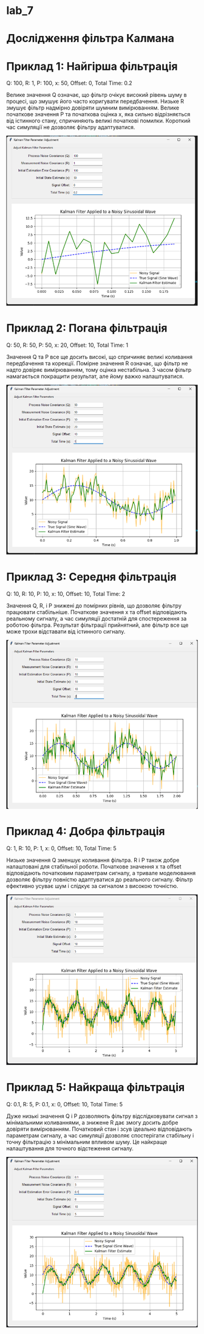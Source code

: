# lab_7
# Дослідження фільтра Калмана

# Приклад 1: Найгірша фільтрація

Q: 100, R: 1, P: 100, x: 50, Offset: 0, Total Time: 0.2

Велике значення Q означає, що фільтр очікує високий рівень шуму в процесі, що змушує його часто коригувати передбачення. Низьке R змушує фільтр надмірно довіряти шумним вимірюванням. Велике початкове значення P та початкова оцінка x, яка сильно відрізняється від істинного стану, спричиняють великі початкові помилки. Короткий час симуляції не дозволяє фільтру адаптуватися.

![Image alt](screenshots/1.png)

# Приклад 2: Погана фільтрація

Q: 50, R: 50, P: 50, x: 20, Offset: 10, Total Time: 1

Значення Q та P все ще досить високі, що спричиняє великі коливання передбачення та корекції. Помірне значення R означає, що фільтр не надто довіряє вимірюванням, тому оцінка нестабільна. З часом фільтр намагається покращити результат, але йому важко налаштуватися.

![Image alt](screenshots/2.png)

# Приклад 3: Середня фільтрація

Q: 10, R: 10, P: 10, x: 10, Offset: 10, Total Time: 2

Значення Q, R, і P знижені до помірних рівнів, що дозволяє фільтру працювати стабільніше. Початкове значення x та offset відповідають реальному сигналу, а час симуляції достатній для спостереження за роботою фільтра. Результат фільтрації прийнятний, але фільтр все ще може трохи відставати від істинного сигналу.

![Image alt](screenshots/3.png)

# Приклад 4: Добра фільтрація

Q: 1, R: 10, P: 1, x: 0, Offset: 10, Total Time: 5

Низьке значення Q зменшує коливання фільтра. R і P також добре налаштовані для стабільної роботи. Початкове значення x та offset відповідають початковим параметрам сигналу, а тривале моделювання дозволяє фільтру повністю адаптуватися до реального сигналу. Фільтр ефективно усуває шум і слідкує за сигналом з високою точністю.

![Image alt](screenshots/4.png)

# Приклад 5: Найкраща фільтрація

Q: 0.1, R: 5, P: 0.1, x: 0, Offset: 10, Total Time: 5

Дуже низькі значення Q і P дозволяють фільтру відслідковувати сигнал з мінімальними коливаннями, а знижене R дає змогу досить добре довіряти вимірюванням. Початковий стан і зсув ідеально відповідають параметрам сигналу, а час симуляції дозволяє спостерігати стабільну і точну фільтрацію з мінімальним впливом шуму. Це найкраще налаштування для точного відстеження сигналу.

![Image alt](screenshots/5.png)

